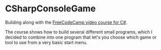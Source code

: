 # CSharpConsoleGame

Building along with the [FreeCodeCamp video course for C#](https://youtu.be/GhQdlIFylQ8).

The course shows how to build several different small programs, which I decided to combine into one program 
that let's you choose which game or tool to use from a very basic start menu.
